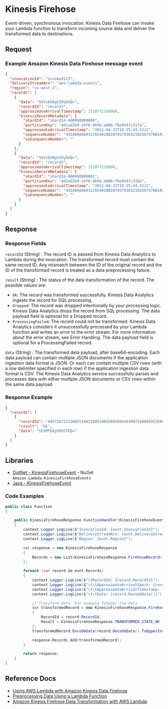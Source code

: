 # Kinesis Firehose

Event-driven, synchronous invocation. Kinesis Data Firehose can invoke your Lambda function to transform incoming source data and deliver the transformed data to destinations.

## Request

### Example Amazon Kinesis Data Firehose message event

```json
{
  "invocationId": "invoked123",
  "deliveryStreamArn": "aws:lambda:events",
  "region": "us-west-2",
  "records": [
    {
      "data": "SGVsbG8gV29ybGQ=",
      "recordId": "record1",
      "approximateArrivalTimestamp": 1510772160000,
      "kinesisRecordMetadata": {
        "shardId": "shardId-000000000000",
        "partitionKey": "4d1ad2b9-24f8-4b9d-a088-76e9947c317a",
        "approximateArrivalTimestamp": "2012-04-23T18:25:43.511Z",
        "sequenceNumber": "49546986683135544286507457936321625675700192471156785154",
        "subsequenceNumber": ""
      }
    },
    {
      "data": "SGVsbG8gV29ybGQ=",
      "recordId": "record2",
      "approximateArrivalTimestamp": 151077216000,
      "kinesisRecordMetadata": {
        "shardId": "shardId-000000000001",
        "partitionKey": "4d1ad2b9-24f8-4b9d-a088-76e9947c318a",
        "approximateArrivalTimestamp": "2012-04-23T19:25:43.511Z",
        "sequenceNumber": "49546986683135544286507457936321625675700192471156785155",
        "subsequenceNumber": ""
      }
    }
  ]
}
```

## Response

### Response Fields

`recordId` (String)
: The record ID is passed from Kinesis Data Analytics to Lambda during the invocation. The transformed record must contain the same record ID. Any mismatch between the ID of the original record and the ID of the transformed record is treated as a data preprocessing failure.

`result` (String)
: The status of the data transformation of the record. 
The possible values are:

- `Ok`: The record was transformed successfully. Kinesis Data Analytics ingests the record for SQL processing.
- `Dropped`: The record was dropped intentionally by your processing logic. Kinesis Data Analytics drops the record from SQL processing. The data payload field is optional for a Dropped record.
- `ProcessingFailed`: The record could not be transformed. Kinesis Data Analytics considers it unsuccessfully processed by your Lambda function and writes an error to the error stream. For more information about the error stream, see Error Handling. The data payload field is optional for a ProcessingFailed record.

`data` (String)
: The transformed data payload, after base64-encoding. Each data payload can contain multiple JSON documents if the application ingestion data format is JSON. Or each can contain multiple CSV rows (with a row delimiter specified in each row) if the application ingestion data format is CSV. The Kinesis Data Analytics service successfully parses and processes data with either multiple JSON documents or CSV rows within the same data payload.

### Response Example

```json
{
  "records": [
    {
      "recordId": "49572672223665514422805246926656954630972486059535892482",
      "result": "Ok",
      "data": "SEVMTE8gV09STEQ="
    }
  ]
}
```

## Libraries

- [DotNet - KinesisFirehoseEvent](https://github.com/aws/aws-lambda-dotnet/tree/master/Libraries/src/Amazon.Lambda.KinesisFirehoseEvents) - NuGet `Amazon.Lambda.KinesisFirehoseEvents`
- [Java - KinesisFirehoseEvent](https://github.com/aws/aws-lambda-java-libs/blob/master/aws-lambda-java-events/src/main/java/com/amazonaws/services/lambda/runtime/events/KinesisFirehoseEvent.java)

### Code Examples

```csharp
public class Function
{

    public KinesisFirehoseResponse FunctionHandler(KinesisFirehoseEvent evnt, ILambdaContext context)
    {
        context.Logger.LogLine($"InvocationId: {evnt.InvocationId}");
        context.Logger.LogLine($"DeliveryStreamArn: {evnt.DeliveryStreamArn}");
        context.Logger.LogLine($"Region: {evnt.Region}");

        var response = new KinesisFirehoseResponse
        {
            Records = new List<KinesisFirehoseResponse.FirehoseRecord>()
        };

        foreach (var record in evnt.Records)
        {
            context.Logger.LogLine($"\tRecordId: {record.RecordId}");
            context.Logger.LogLine($"\t\tApproximateArrivalEpoch: {record.ApproximateArrivalEpoch}");
            context.Logger.LogLine($"\t\tApproximateArrivalTimestamp: {record.ApproximateArrivalTimestamp}");
            context.Logger.LogLine($"\t\tData: {record.DecodeData()}");

            // Transform data: For example ToUpper the data
            var transformedRecord = new KinesisFirehoseResponse.FirehoseRecord
            {
                RecordId = record.RecordId,
                Result = KinesisFirehoseResponse.TRANSFORMED_STATE_OK                    
            };
            transformedRecord.EncodeData(record.DecodeData().ToUpperInvariant());

            response.Records.Add(transformedRecord);
        }

        return response;
    }
}
```

## Reference Docs

- [Using AWS Lambda with Amazon Kinesis Data Firehose](https://docs.aws.amazon.com/lambda/latest/dg/services-kinesisfirehose.html)
- [Preprocessing Data Using a Lambda Function](https://docs.aws.amazon.com/kinesisanalytics/latest/dev/lambda-preprocessing.html)
- [Amazon Kinesis Firehose Data Transformation with AWS Lambda](https://aws.amazon.com/blogs/compute/amazon-kinesis-firehose-data-transformation-with-aws-lambda/)
